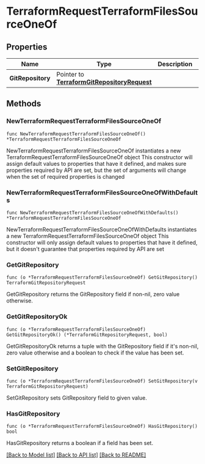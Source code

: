# TerraformRequestTerraformFilesSourceOneOf

## Properties

Name | Type | Description | Notes
------------ | ------------- | ------------- | -------------
**GitRepository** | Pointer to [**TerraformGitRepositoryRequest**](TerraformGitRepositoryRequest.md) |  | [optional] 

## Methods

### NewTerraformRequestTerraformFilesSourceOneOf

`func NewTerraformRequestTerraformFilesSourceOneOf() *TerraformRequestTerraformFilesSourceOneOf`

NewTerraformRequestTerraformFilesSourceOneOf instantiates a new TerraformRequestTerraformFilesSourceOneOf object
This constructor will assign default values to properties that have it defined,
and makes sure properties required by API are set, but the set of arguments
will change when the set of required properties is changed

### NewTerraformRequestTerraformFilesSourceOneOfWithDefaults

`func NewTerraformRequestTerraformFilesSourceOneOfWithDefaults() *TerraformRequestTerraformFilesSourceOneOf`

NewTerraformRequestTerraformFilesSourceOneOfWithDefaults instantiates a new TerraformRequestTerraformFilesSourceOneOf object
This constructor will only assign default values to properties that have it defined,
but it doesn't guarantee that properties required by API are set

### GetGitRepository

`func (o *TerraformRequestTerraformFilesSourceOneOf) GetGitRepository() TerraformGitRepositoryRequest`

GetGitRepository returns the GitRepository field if non-nil, zero value otherwise.

### GetGitRepositoryOk

`func (o *TerraformRequestTerraformFilesSourceOneOf) GetGitRepositoryOk() (*TerraformGitRepositoryRequest, bool)`

GetGitRepositoryOk returns a tuple with the GitRepository field if it's non-nil, zero value otherwise
and a boolean to check if the value has been set.

### SetGitRepository

`func (o *TerraformRequestTerraformFilesSourceOneOf) SetGitRepository(v TerraformGitRepositoryRequest)`

SetGitRepository sets GitRepository field to given value.

### HasGitRepository

`func (o *TerraformRequestTerraformFilesSourceOneOf) HasGitRepository() bool`

HasGitRepository returns a boolean if a field has been set.


[[Back to Model list]](../README.md#documentation-for-models) [[Back to API list]](../README.md#documentation-for-api-endpoints) [[Back to README]](../README.md)


